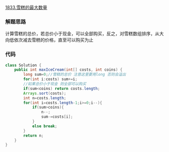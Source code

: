 [1833.雪糕的最大数量](https://leetcode-cn.com/problems/maximum-ice-cream-bars/)
### 解题思路
计算雪糕的总价，若总价小于现金，可以全部购买，反之，对雪糕数组排序，从大向低依次减去雪糕的价格，直至可以购买为止

### 代码

```java
class Solution {
    public int maxIceCream(int[] costs, int coins) {
        long sum=0;//雪糕的总价 注意这里要用long 否则会溢出
        for(int i:costs) sum+=i;
        //如果总价小于现金 则全部可以购买
        if(sum<coins) return costs.length;
        Arrays.sort(costs);
        int n=costs.length;
        for(int i=costs.length-1;i>=0;i--){
            if(sum>coins){
                n--;
                sum-=costs[i];
            }
            else break;
        }
        return n;
    }
}
```
